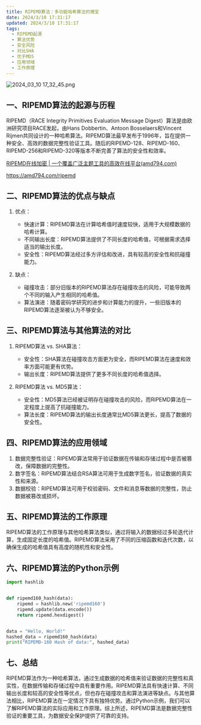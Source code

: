 ```yaml
---
title: RIPEMD算法：多功能哈希算法的瑰宝
date: 2024/3/10 17:31:17
updated: 2024/3/10 17:31:17
tags:
  - RIPEMD起源
  - 算法优势
  - 安全风险
  - 对比SHA
  - 优于MD5
  - 应用领域
  - 工作原理
---
```



<img src="https://static.amd794.com/blog/images/2024_03_10 17_32_45.png@blog" title="2024_03_10 17_32_45.png" alt="2024_03_10 17_32_45.png"/>

## 一、RIPEMD算法的起源与历程

RIPEMD（RACE Integrity Primitives Evaluation Message Digest）算法是由欧洲研究项目RACE发起，由Hans Dobbertin、Antoon
Bosselaers和Vincent
Rijmen共同设计的一种哈希算法。RIPEMD算法最早发布于1996年，旨在提供一种安全、高效的数据完整性验证工具。随后的RIPEMD-128、RIPEMD-160、RIPEMD-256和RIPEMD-320等版本不断完善了算法的安全性和效率。

[RIPEMD在线加密 | 一个覆盖广泛主题工具的高效在线平台(amd794.com)](https://amd794.com/ripemd)

https://amd794.com/ripemd

## 二、RIPEMD算法的优点与缺点

1. 优点：

    - 快速计算：RIPEMD算法在计算哈希值时速度较快，适用于大规模数据的哈希计算。
    - 不同输出长度：RIPEMD算法提供了不同长度的哈希值，可根据需求选择适当的输出长度。
    - 安全性：RIPEMD算法经过多方评估和改进，具有较高的安全性和抗碰撞能力。

2. 缺点：

    - 碰撞攻击：部分旧版本的RIPEMD算法存在碰撞攻击的风险，可能导致两个不同的输入产生相同的哈希值。
    - 算法演进：随着密码学研究的进步和计算能力的提升，一些旧版本的RIPEMD算法逐渐被认为不够安全。

## 三、RIPEMD算法与其他算法的对比

1. RIPEMD算法 vs. SHA算法：

    - 安全性：SHA算法在碰撞攻击方面更为安全，而RIPEMD算法在速度和效率方面可能更有优势。
    - 输出长度：RIPEMD算法提供了更多不同长度的哈希值选择。

2. RIPEMD算法 vs. MD5算法：

    - 安全性：MD5算法已经被证明存在碰撞攻击的风险，而RIPEMD算法在一定程度上提高了抗碰撞能力。
    - 算法长度：RIPEMD算法的输出长度通常比MD5算法更长，提高了数据的安全性。

## 四、RIPEMD算法的应用领域

1. 数据完整性验证：RIPEMD算法常用于验证数据在传输和存储过程中是否被篡改，保障数据的完整性。
2. 数字签名：RIPEMD算法结合RSA算法可用于生成数字签名，验证数据的真实性和来源。
3. 数据校验：RIPEMD算法可用于校验密码、文件和消息等数据的完整性，防止数据被篡改或损坏。

## 五、RIPEMD算法的工作原理

RIPEMD算法的工作原理与其他哈希算法类似，通过将输入的数据经过多轮迭代计算，生成固定长度的哈希值。RIPEMD算法采用了不同的压缩函数和迭代次数，以确保生成的哈希值具有高度的随机性和安全性。

## 六、RIPEMD算法的Python示例

```python
import hashlib


def ripemd160_hash(data):
    ripemd = hashlib.new('ripemd160')
    ripemd.update(data.encode())
    return ripemd.hexdigest()


data = "Hello, World!"
hashed_data = ripemd160_hash(data)
print("RIPEMD-160 Hash of data:", hashed_data)
```

## 七、总结

RIPEMD算法作为一种哈希算法，通过生成数据的哈希值来验证数据的完整性和真实性，在数据传输和存储过程中具有重要作用。RIPEMD算法具有快速计算、不同输出长度和较高的安全性等优点，但也存在碰撞攻击和算法演进等缺点。与其他算法相比，RIPEMD算法在一定情况下具有独特优势。通过Python示例，我们可以了解RIPEMD算法的实际应用和工作原理。综上所述，RIPEMD算法是数据完整性验证的重要工具，为数据安全保护提供了可靠的支持。